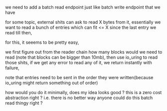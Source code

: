 we need to add a batch read endpoint just like batch write endpoint that we have

for some topic, external shits can ask to read X bytes from it, essentially we want to read a bunch of entries which can fit <= X since the last entry we read till then, 

for this, it seeems to be pretty easy,

we first figure out from the reader chain how many blocks would we need to read (note that blocks can be bigger than 10mb),
then use io_uring to read those shits, if we get any error to read any of it, we return instantly with failure,

note that entries need to be sent in the order they were written(because io_uring might return something out of order)

how would you do it minimally, does my idea looks good ? this is a zero cost abstraction right ? i.e. there is no better way anyone could do this batch read thingy right ?  
